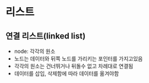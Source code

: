 # 리스트

## 연결 리스트(linked list)
- node: 각각의 원소
- 노드는 데이터와 뒤쪽 노드를 가리키는 포인터를 가지고있음
- 각각의 원소는 건너뛰거나 뒤돌수 없고 차례대로 연결됨
- 데이터를 삽입, 삭제함에 따라 데이터를 옮겨야함